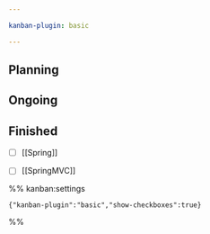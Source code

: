 ```yaml
---

kanban-plugin: basic

---
```


## Planning



## Ongoing



## Finished

- [ ] [[Spring]]
- [ ] [[SpringMVC]]




%% kanban:settings
```
{"kanban-plugin":"basic","show-checkboxes":true}
```
%%